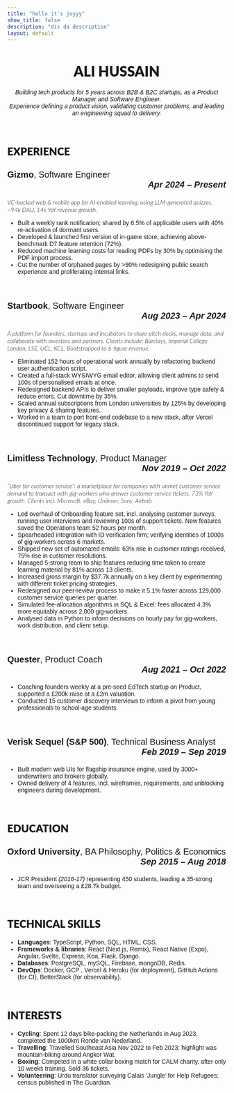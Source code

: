 ```yaml
---
title: "hello it's joyyy"
show_title: false
description: "dis da description"
layout: default
---
```


<head>
    <link rel="preconnect" href="https://fonts.googleapis.com">
    <link rel="preconnect" href="https://fonts.gstatic.com" crossorigin>
    <link href="https://fonts.googleapis.com/css2?family=Lato:ital,wght@0,100;0,300;0,400;0,700;0,900;1,100;1,300;1,400;1,700;1,900&display=swap" rel="stylesheet">
    <link href="https://fonts.googleapis.com/css2?family=Carlito:ital,wght@0,400;0,700;1,400;1,700&display=swap" rel="stylesheet"> 
    <style>
    .lato-thin {
        font-family: "Lato", sans-serif;
        font-weight: 100;
        font-style: normal;
    }
    .lato-light {
        font-family: "Lato", sans-serif;
        font-weight: 300;
        font-style: normal;
    }
    .lato-regular {
        font-family: "Lato", sans-serif;
        font-weight: 400;
        font-style: normal;
    }
    .lato-bold {
        font-family: "Lato", sans-serif;
        font-weight: 700;
        font-style: normal;
    }
    .lato-black {
        font-family: "Lato", sans-serif;
        font-weight: 900;
        font-style: normal;
    }
    .lato-thin-italic {
        font-family: "Lato", sans-serif;
        font-weight: 100;
        font-style: italic;
    }
    .lato-light-italic {
        font-family: "Lato", sans-serif;
        font-weight: 300;
        font-style: italic;
    }
    .lato-regular-italic {
        font-family: "Lato", sans-serif;
        font-weight: 400;
        font-style: italic;
    }
    .lato-bold-italic {
        font-family: "Lato", sans-serif;
        font-weight: 700;
        font-style: italic;
    }
    .lato-black-italic {
        font-family: "Lato", sans-serif;
        font-weight: 900;
        font-style: italic;
    }
    .carlito-regular {
        font-family: "Carlito", sans-serif;
        font-weight: 400;
        font-style: normal;
        }
    .carlito-bold {
        font-family: "Carlito", sans-serif;
        font-weight: 700;
        font-style: normal;
    }
    .carlito-regular-italic {
        font-family: "Carlito", sans-serif;
        font-weight: 400;
        font-style: italic;
    }
    .carlito-bold-italic {
        font-family: "Carlito", sans-serif;
        font-weight: 700;
        font-style: italic;
    }
    h1 {
        font-size: 32px;
        font-family: "Lato", sans-serif;
        font-weight: 900;
        font-style: normal;
    }
    h2 {
        font-size: 24px;
        font-family: "Lato", sans-serif;
        font-weight: 900;
        font-style: normal;
    }
    h3 {
        font-size: 20px;
        font-family: "Carlito", sans-serif;
        font-weight: 400;
        font-style: normal;
    }
    h4 {
        font-size: 14px;
        font-family: "Lato", sans-serif;
        font-weight: 300;
        font-style: normal;
    }
    p, ul {
        font-size: 14px;
        font-family: "Carlito", sans-serif;
        font-weight: 400;
        font-style: normal;
    }
    strong, b {
        font-weight: 700
    }
    em, i {
        font-style: italic
    }
    a {
        color: inherit;
        text-decoration: none;
    }
    .site-title, .project-name {
        display: none !important;
    }
    </style>
</head>

<h1 style="text-align: center">ALI HUSSAIN</h1>

<p style="text-align: center">
<i>Building tech products for 5 years across B2B & B2C startups, as a Product Manager and Software Engineer.<br>
Experience defining a product vision, validating customer problems, and leading an engineering squad to delivery.</i>
</p>
<br>

<h2>EXPERIENCE</h2>
<h3>
    <a href="https://gizmo.ai/"><b>Gizmo</b></a>, Software Engineer
    <div style="text-align: right"><b><i>Apr 2024 – Present</i></b></div>
</h3>

<p class="lato-light-italic">VC-backed web & mobile app for AI-enabled learning, using LLM-generated quizzes. ~94k DAU, 14x YoY revenue growth.</p>

<ul>
    <li>Built a weekly rank notification; shared by 6.5% of applicable users with 40% re-activation of dormant users.</li>
    <li>Developed & launched first version of in-game store, achieving above-benchmark D7 feature retention (72%).</li>
    <li>Reduced machine learning costs for reading PDFs by 30% by optimising the PDF import process.</li>
    <li>Cut the number of orphaned pages by >90% redesigning public search experience and proliferating internal links.</li>
</ul>

<br>
<h3>
    <a href="https://startbook.co.uk/"><b>Startbook</b></a>, Software Engineer
    <div style="text-align: right"><b><i>Aug 2023 – Apr 2024</i></b></div>
</h3>

<p class="lato-light-italic">A platform for founders, startups and incubators to share pitch decks, manage data, and collaborate with investors and partners. Clients include: Barclays, Imperial College London, LSE, UCL, KCL. Bootstrapped to 6-figure revenue.</p>

<ul>
    <li>Eliminated 152 hours of operational work annually by refactoring backend user authentication script.</li>
    <li>Created a full-stack WYSIWYG email editor, allowing client admins to send 100s of personalised emails at once.</li>
    <li>Redesigned backend APIs to deliver smaller payloads, improve type safety & reduce errors. Cut downtime by 35%.</li>
    <li>Scaled annual subscriptions from London universities by 125% by developing key privacy & sharing features.</li>
    <li>Worked in a team to port front-end codebase to a new stack, after Vercel discontinued support for legacy stack.</li>
</ul>

<br>
<h3>
    <a href="https://www.limitlesstech.com/"><b>Limitless Technology</b></a>, Product Manager
    <div style="text-align: right"><b><i>Nov 2019 – Oct 2022</i></b></div>
</h3>

<p class="lato-light-italic">“Uber for customer service”: a marketplace for companies with unmet customer service demand to transact with gig-workers who answer customer service tickets. 73% YoY growth. Clients incl. Microsoft, eBay, Unilever, Sony, Airbnb.</p>

<ul>
    <li>Led overhaul of Onboarding feature set, incl. analysing customer surveys, running user interviews and reviewing 100s of support tickets. New features saved the Operations team 52 hours per month.</li>
    <li>Spearheaded integration with ID verification firm; verifying identities of 1000s of gig-workers across 6 markets.</li>
    <li>Shipped new set of automated emails: 63% rise in customer ratings received, 75% rise in customer resolutions.</li>
    <li>Managed 5-strong team to ship features reducing time taken to create learning material by 81% across 13 clients.</li>
    <li>Increased gross margin by $37.7k annually on a key client by experimenting with different ticket pricing strategies.</li>
    <li>Redesigned our peer-review process to make it 5.1% faster across 129,000 customer service queries per quarter.</li>
    <li>Simulated fee-allocation algorithms in SQL & Excel: fees allocated 4.3% more equitably across 2,000 gig-workers.</li>
    <li>Analysed data in Python to inform decisions on hourly pay for gig-workers, work distribution, and client setup.</li>
</ul>

<br>
<h3>
    <a href="https://quester.io/"><b>Quester</b></a>, Product Coach
    <div style="text-align: right"><b><i>Aug 2021 – Oct 2022</i></b></div>
</h3>

<ul>
    <li>Coaching founders weekly at a pre-seed EdTech startup on Product, supported a £200k raise at a £2m valuation.</li>
    <li>Conducted 15 customer discovery interviews to inform a pivot from young professionals to school-age students.</li>
</ul>

<br>
<h3>
    <a href="https://www.verisksequel.com/"><b>Verisk Sequel (S&P 500)</b></a>, Technical Business Analyst
    <div style="text-align: right"><b><i>Feb 2019 – Sep 2019</i></b></div>
</h3>

<ul>
    <li>Built modern web UIs for flagship insurance engine, used by 3000+ underwriters and brokers globally.</li>
    <li>Owned delivery of 4 features, incl. wireframes, requirements, and unblocking engineers during development.</li>
</ul>

<br>

<h2>EDUCATION</h2>

<h3>
    <b>Oxford University</b>, BA Philosophy, Politics & Economics
    <div style="text-align: right"><b><i>Sep 2015 – Aug 2018</i></b></div>
</h3>

<ul>
    <li>JCR President <i>(2016-17)</i> representing 450 students, leading a 35-strong team and overseeing a £28.7k budget.</li>
</ul>

<br>

<h2>TECHNICAL SKILLS</h2>

<ul>
    <li><b>Languages</b>: TypeScript, Python, SQL, HTML, CSS.</li>
    <li><b>Frameworks & libraries</b>: React (Next.js, Remix), React Native (Expo), Angular, Svelte, Express, Koa, Flask, Django.</li>
    <li><b>Databases</b>: PostgreSQL, mySQL, Firebase, mongoDB, Redis.</li>
    <li><b>DevOps</b>: Docker, GCP , Vercel & Heroku (for deployment), GitHub Actions (for CI), BetterStack (for observability).</li>
</ul>

<br>

<h2>INTERESTS</h2>

<ul>
    <li><b>Cycling</b>: Spent 12 days bike-packing the Netherlands in Aug 2023, completed the 1000km Ronde van Nederland.</li>
    <li><b>Travelling</b>: Travelled Southeast Asia Nov 2022 to Feb 2023; highlight was mountain-biking around Angkor Wat.</li>
    <li><b>Boxing</b>: Competed in a white collar boxing match for CALM charity, after only 10 weeks training. Sold 36 tickets.</li>
    <li><b>Volunteering</b>: Urdu translator surveying Calais ‘Jungle’ for Help Refugees; census published in The Guardian.</li>
</ul>
